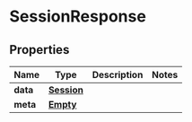 
# SessionResponse

## Properties
Name | Type | Description | Notes
------------ | ------------- | ------------- | -------------
**data** | [**Session**](Session.md) |  | 
**meta** | [**Empty**](Empty.md) |  | 



